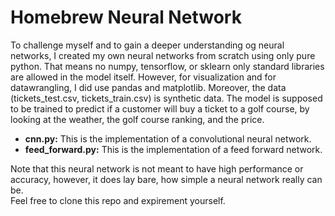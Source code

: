 # Homebrew Neural Network  
To challenge myself and to gain a deeper understanding og neural networks, I created my own neural networks from scratch using only pure python. That means no numpy, tensorflow, or sklearn only standard libraries are allowed in the model itself.
However, for visualization and for datawrangling, I did use pandas and matplotlib. Moreover, the data (tickets_test.csv, tickets_train.csv) is synthetic data. The model is supposed to be trained to predict if a customer will buy a ticket to a golf course, by looking at the weather, the golf course ranking, and the price.  
- **cnn.py:** This is the implementation of a convolutional neural network.
- **feed_forward.py:** This is the implementation of a feed forward network.

Note that this neural network is not meant to have high performance or accuracy, however, it does lay bare, how simple a neural network really can be.  
Feel free to clone this repo and expirement yourself.
